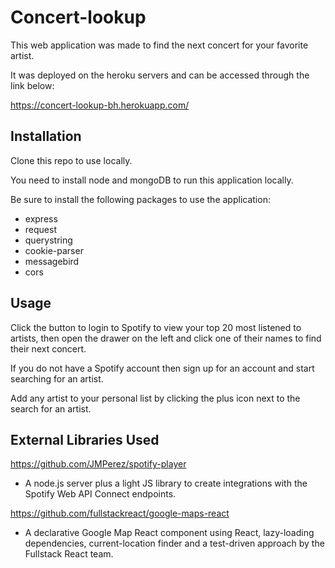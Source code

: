 # Concert-lookup

This web application was made to find the next concert for your favorite artist.

It was deployed on the heroku servers and can be accessed through the link below:

https://concert-lookup-bh.herokuapp.com/

## Installation

Clone this repo to use locally.

You need to install node and mongoDB to run this application locally.

Be sure to install the following packages to use the application:
* express
* request
* querystring
* cookie-parser
* messagebird
* cors

## Usage

Click the button to login to Spotify to view your top 20 most listened to artists, then open the drawer on the left and
click one of their names to find their next concert.

If you do not have a Spotify account then sign up for an account and start searching for an artist.

Add any artist to your personal list by clicking the plus icon next to the search for an artist.

## External Libraries Used

https://github.com/JMPerez/spotify-player
* A node.js server plus a light JS library to create integrations with the Spotify Web API Connect endpoints.


https://github.com/fullstackreact/google-maps-react
* A declarative Google Map React component using React, lazy-loading dependencies, current-location finder and a test-driven approach by the Fullstack React team.
